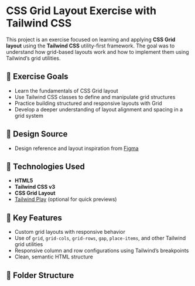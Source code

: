 # CSS Grid Layout Exercise with Tailwind CSS

This project is an exercise focused on learning and applying **CSS Grid layout** using the **Tailwind CSS** utility-first framework. The goal was to understand how grid-based layouts work and how to implement them using Tailwind’s grid utilities.

## 🎯 Exercise Goals

- Learn the fundamentals of CSS Grid layout
- Use Tailwind CSS classes to define and manipulate grid structures
- Practice building structured and responsive layouts with Grid
- Develop a deeper understanding of layout alignment and spacing in a grid system

## 🎨 Design Source

- Design reference and layout inspiration from [Figma](https://figma.com)

## 🧰 Technologies Used

- **HTML5**
- **Tailwind CSS v3**
- **CSS Grid Layout**
- [Tailwind Play](https://play.tailwindcss.com/) (optional for quick previews)

## 📐 Key Features

- Custom grid layouts with responsive behavior
- Use of `grid`, `grid-cols`, `grid-rows`, `gap`, `place-items`, and other Tailwind grid utilities
- Responsive column and row configurations using Tailwind’s breakpoints
- Clean, semantic HTML structure

## 📁 Folder Structure